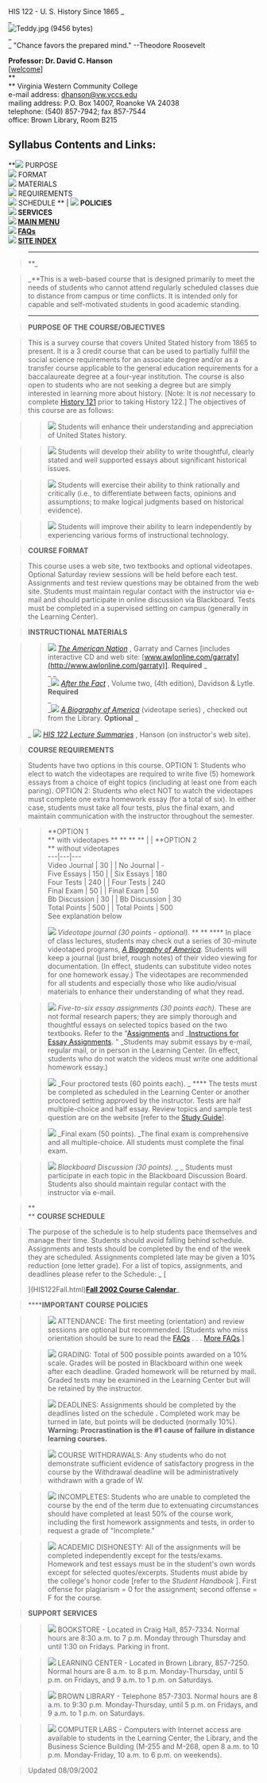 HIS 122 - U. S. History Since 1865 _  
_  
  ![Teddy.jpg \(9456 bytes\)](Teddy/Teddy.jpg)  
_  
_ "Chance favors the prepared mind." \--Theodore Roosevelt  
  
  
**Professor:   Dr. David C. Hanson**  
[[welcome](../welcome.html)]  
**  
** Virginia Western Community College  
e-mail address:  [dhanson@vw.vccs.edu](mailto:dhanson@vw.vccs.edu)  
mailing address: P.O. Box 14007, Roanoke VA 24038  
telephone: (540) 857-7942; fax 857-7544  
office: Brown Library, Room B215  
  
  

**Syllabus Contents and Links:**  
---  
**![](../bluesquare2.gif)  PURPOSE  
![](../bluesquare2.gif) FORMAT  
![](../bluesquare2.gif) MATERIALS  
![](../bluesquare2.gif) REQUIREMENTS  
![](../bluesquare2.gif) SCHEDULE ** | **![](../bluesquare2.gif) POLICIES  
![](../bluesquare2.gif) SERVICES  
![](../bluesquare2.gif) [MAIN MENU](../index.html)  
![](../bluesquare2.gif) [FAQs](../HISFAQ.html)  
![](../bluesquare2.gif) [SITE INDEX](HIS122Contents.html)**  
  
  

  



> * * *

>

> **_

>

> _**This is a web-based course that is designed primarily to meet the needs
of students who cannot attend regularly scheduled classes due to distance from
campus or time conflicts.   It is intended only for capable and self-motivated
students in good academic standing.

>

> * * *

>

>  
>  **PURPOSE OF THE COURSE/OBJECTIVES**

>

> This is a survey course that covers United Stated history from 1865 to
present.  It is a 3 credit course that can be used to partially fulfill the
social science requirements for an associate degree and/or as a transfer
course applicable to the general education requirements for a baccalaureate
degree at a four-year institution.  The course is also open to students who
are not seeking a degree but are simply interested in learning more about
history.  [Note:  It is _not_ necessary to complete [ History
121](../HIS121index.html) prior to taking History 122.]  The objectives of
this course are as follows:

>

>> ![](../navydot.gif)  Students will enhance their understanding and
appreciation of United States history.

>>

>> ![](../navydot.gif)  Students will develop their ability to write
thoughtful, clearly stated and well supported essays about significant
historical issues.

>>

>> ![](../navydot.gif)  Students will exercise their ability to think
rationally and critically (i.e., to differentiate between facts, opinions and
assumptions; to make logical judgments based on historical evidence).

>>

>> ![](../navydot.gif)  Students will improve their ability to learn
independently by experiencing various forms of instructional technology.

>

> **COURSE FORMAT**

>

> This course uses a web site, two textbooks and optional videotapes.
Optional Saturday review sessions will be held before each test.  Assignments
and test review questions may be obtained from the web site.  Students must
maintain regular contact with the instructor via e-mail and should participate
in online discussion via Blackboard.  Tests must be completed in a supervised
setting on campus (generally in the Learning Center).

>

> **INSTRUCTIONAL MATERIALS**

>

>> ![](../navydot.gif)   _[The American
Nation](http://www.awlonline.com/garraty)_ , Garraty and Carnes [includes
interactive CD and web site:
[www.awlonline.com/garraty](http://www.awlonline.com/garraty)].  **Required**
_  
>   _ _  
> _![](../navydot.gif)   [_After the Fact_](../AftertheFact.html) , Volume
two, (4th edition), Davidson & Lytle.  **Required**  
>    _  
> _![](../navydot.gif)   _[A Biography of
America](../HIS121/HIS121Videos.html)_ (videotape series) , checked out from
the Library.  **Optional** _  
>  
>  _ ![](../navydot.gif)  _[HIS 122 Lecture Summaries](HIS122Notes.html)_ ,
Hanson (on instructor's web site).

>

> **COURSE REQUIREMENTS**

>

> Students have two options in this course.  OPTION 1: Students who elect to
watch the videotapes are required to write five (5) homework essays from a
choice of eight topics (including at least one from each paring).  OPTION 2:
Students who elect NOT to watch the videotapes must complete one extra
homework essay (for a total of six).  In either case, students must take all
four tests, plus the final exam, and maintain communication with the
instructor throughout the semester.

>

>> **OPTION 1  
>  ** with videotapes ** ** **   ** |        | **OPTION 2  
>  ** without videotapes  
>> ---|---|---  
>> Video Journal | 30 |  | No Journal | -  
>> Five Essays | 150 |  | Six Essays | 180  
>> Four Tests | 240 |  | Four Tests | 240  
>> Final Exam | 50 |  | Final Exam | 50  
>> Bb Discussion | 30 |  | Bb Discussion | 30  
>> Total Points | 500 |  | Total Points | 500  
>> See explanation below  
>>  
>> ![](../navydot.gif)   _Videotape journal (30 points - optional)._ ** **
**** In place of class lectures, students may check out a series of 30-minute
videotaped programs,  _[A Biography of America](../HIS121/HIS121Videos.html)_.
Students will keep a journal (just brief, rough notes) of their video viewing
for documentation.  (In effect, students can substitute video notes for one
homework essay.)  The videotapes are recommended for all students and
especially those who like audio/visual materials to enhance their
understanding of what they read.

>>

>> ![](../navydot.gif)   _Five-to-six essay assignments (30 points each)._
These are not formal research papers; they are simply thorough and thoughtful
essays on selected topics based on the two textbooks.   Refer to the
"[Assignments](HIS122A.html) and  _[Instructions for Essay
Assignments](/vwhansd/HIS121-122Essays.html). "  _Students may submit essays
by e-mail, regular mail, or in person in the Learning Center.  (In effect,
students who do not watch the videos must write one additional homework
essay.)

>>

>> ![](../navydot.gif)   _Four proctored tests (60 points each).  _ **** The
tests must be completed as scheduled in the Learning Center or another
proctored setting approved by the instructor.  Tests are half multiple-choice
and half essay.  Review topics and sample test question are on the website
[refer to the [Study Guide](HIS122Guide.html)].

>>

>> ![](../navydot.gif)  _Final exam (50 points).   _The final exam is
comprehensive and all multiple-choice.  All students must complete the final
exam.

>>

>> ![](../navydot.gif)   _Blackboard Discussion (30 points)._ _ _ Students
must participate in each topic in the Blackboard Discussion Board.  Students
also should maintain regular contact with the instructor via e-mail.

>

> **  
>  ** **COURSE SCHEDULE**

>

> The purpose of the schedule is to help students pace themselves and manage
their time.  Students should avoid falling behind schedule.  Assignments and
tests should be completed by the end of the week they are scheduled.
Assignments completed late may be given a 10% reduction (one letter grade).
For a list of topics, assignments, and deadlines please refer to the Schedule:
_ [  
>  
>  ](HIS122Fall.html)[**Fall 2002 Course Calendar**](HIS122Fall.html)_  
>  
>

>  
>

> ******IMPORTANT COURSE POLICIES**

>

>> ![](../navydot.gif)   ATTENDANCE: The first meeting (orientation) and
review sessions are optional but recommended.  [Students who miss orientation
should be sure to read the [FAQs](../HISQ&A.html) . . . [More
FAQs](../HISFAQ.html).]

>>

>> ![](../navydot.gif)  GRADING: Total of 500 possible points awarded on a 10%
scale.  Grades will be posted in Blackboard within one week after each
deadline.  Graded homework will be returned by mail.  Graded tests may be
examined in the Learning Center but will be retained by the instructor.

>>

>> ![](../navydot.gif)  DEADLINES: Assignments should be completed by the
deadlines listed on the schedule **.**   Completed work may be turned in late,
but points will be deducted (normally 10%).  **Warning:   Procrastination is
the #1 cause of failure in distance learning courses.**

>>

>> ![](../navydot.gif)  COURSE WITHDRAWALS: Any students who do not
demonstrate sufficient evidence of satisfactory progress in the course by the
Withdrawal deadline will be administratively withdrawn with a grade of W.

>>

>> ![](../navydot.gif)  INCOMPLETES: Students who are unable to completed the
course by the end of the term due to extenuating circumstances should have
completed at least 50% of the course work, including the first homework
assignments and tests, in order to request a grade of "Incomplete."

>>

>> ![](../navydot.gif)  ACADEMIC DISHONESTY: All of the assignments will be
completed independently except for the tests/exams.  Homework and test essays
must be in the student's own words except for selected quotes/excerpts.
Students must abide by the college's honor code [refer to the _Student
Handbook_ ].  First offense for plagiarism = 0 for the assignment; second
offense = F for the course.

>

> **SUPPORT SERVICES**

>

>> ![](../navydot.gif)   BOOKSTORE - Located in Craig Hall, 857-7334.  Normal
hours are 8:30 a.m. to 7 p.m. Monday through Thursday and until 1:30 on
Fridays.  Parking in front.

>>

>> ![](../navydot.gif)  LEARNING CENTER - Located in Brown Library, 857-7250.
Normal hours are 8 a.m. to 8 p.m. Monday-Thursday, until 5 p.m. on Fridays,
and 9 a.m. to 1 p.m. on Saturdays.

>>

>> ![](../navydot.gif)  BROWN LIBRARY - Telephone 857-7303.  Normal hours are
8 a.m. to 9:30 p.m. Monday-Thursday, until 5 p.m. on Fridays, and 9 a.m. to 1
p.m. on Saturdays.

>>

>> ![](../navydot.gif)  COMPUTER LABS - Computers with Internet access are
available to students in the Learning Center, the Library, and the Business
Science Building (M-255 and M-268, open 8 a.m. to 10 p.m. Monday-Friday, 10
a.m. to 6 p.m. on weekends).

> Updated 08/09/2002

